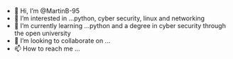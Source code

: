 - 👋 Hi, I’m @MartinB-95
- 👀 I’m interested in ...python, cyber security, linux and networking
- 🌱 I’m currently learning ...python and a degree in cyber security through the open university 
- 💞️ I’m looking to collaborate on ...
- 📫 How to reach me ...

<!---
MartinB-95/MartinB-95 is a ✨ special ✨ repository because its `README.md` (this file) appears on your GitHub profile.
You can click the Preview link to take a look at your changes.
--->

